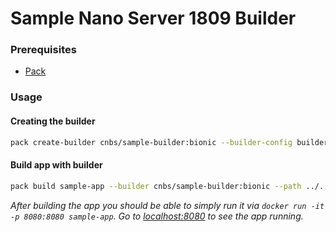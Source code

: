 # Sample Nano Server 1809 Builder

### Prerequisites
* [Pack](https://buildpacks.io/docs/install-pack/)

### Usage

#### Creating the builder

```bash
pack create-builder cnbs/sample-builder:bionic --builder-config builder.toml
```

#### Build app with builder

```bash
pack build sample-app --builder cnbs/sample-builder:bionic --path ../../apps/java-maven/
```

_After building the app you should be able to simply run it via `docker run -it -p 8080:8080 sample-app`.
Go to [localhost:8080](http://localhost:8080) to see the app running._